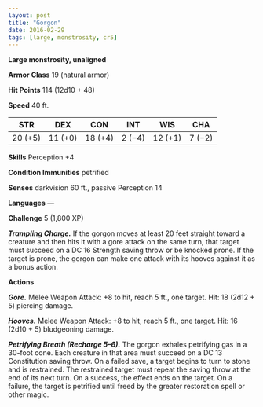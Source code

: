```yaml
---
layout: post
title: "Gorgon"
date: 2016-02-29
tags: [large, monstrosity, cr5]
---
```


**Large monstrosity, unaligned**

**Armor Class** 19 (natural armor)

**Hit Points** 114 (12d10 + 48)

**Speed** 40 ft.

|   STR   |   DEX   |   CON   |   INT   |   WIS   |   CHA   |
|:-----:|:-----:|:-----:|:-----:|:-----:|:-----:|
| 20 (+5) | 11 (+0) | 18 (+4) | 2 (−4) | 12 (+1) | 7 (−2) |

**Skills** Perception +4 

**Condition Immunities** petrified 

**Senses** darkvision 60 ft., passive Perception 14 

**Languages** — 

**Challenge** 5 (1,800 XP)

***Trampling Charge.*** If the gorgon moves at least 20 feet straight toward a creature and then hits it with a gore attack on the same turn, that target must succeed on a DC 16 Strength saving throw or be knocked prone. If the target is prone, the gorgon can make one attack with its hooves against it as a bonus action. 

**Actions**

***Gore.*** Melee Weapon Attack: +8 to hit, reach 5 ft., one target. Hit: 18 (2d12 + 5) piercing damage. 

***Hooves.*** Melee Weapon Attack: +8 to hit, reach 5 ft., one target. Hit: 16 (2d10 + 5) bludgeoning damage. 

***Petrifying Breath (Recharge 5–6).*** The gorgon exhales petrifying gas in a 30-foot cone. Each creature in that area must succeed on a DC 13 Constitution saving throw. On a failed save, a target begins to turn to stone and is restrained. The restrained target must repeat the saving throw at the end of its next turn. On a success, the effect ends on the target. On a failure, the target is petrified until freed by the greater restoration spell or other magic. 